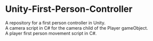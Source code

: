 # Unity-First-Person-Controller
A repository for a first person controller in Unity.  <br/>
A camera script in C# for the camera child of the Player gameObject.  <br/>
A player first person movement script in C#.
